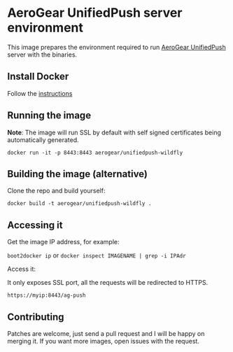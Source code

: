 # AeroGear UnifiedPush server environment

This image prepares the environment required to run [AeroGear UnifiedPush](https://github.com/aerogear/aerogear-unifiedpush-server/) server with the binaries.

## Install Docker

Follow the [instructions](http://docs.docker.com/installation/)

## Running the image

**Note**: The image will run SSL by default with self signed certificates being automatically generated.

`docker run -it -p 8443:8443 aerogear/unifiedpush-wildfly`

## Building the image (alternative)

Clone the repo and build yourself:

`docker build -t aerogear/unifiedpush-wildfly .`

## Accessing it

Get the image IP address, for example:

`boot2docker ip` or `docker inspect IMAGENAME | grep -i IPAdr`

Access it:

It only exposes SSL port, all the requests will be redirected to HTTPS.

`https://myip:8443/ag-push`

## Contributing

Patches are welcome, just send a pull request and I will be happy on merging it. If you want more images, open issues
with the request.

